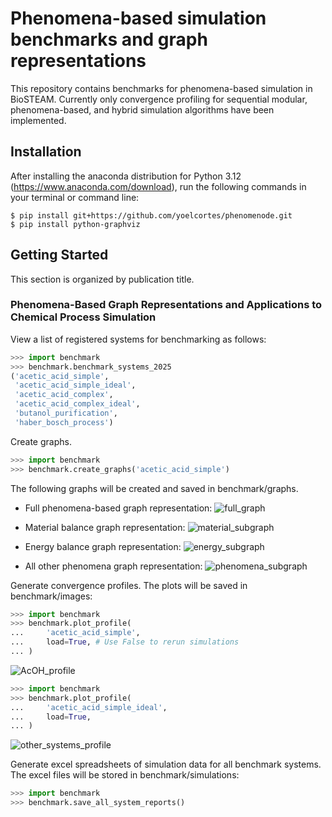 # Phenomena-based simulation benchmarks and graph representations

This repository contains benchmarks for phenomena-based simulation in BioSTEAM. 
Currently only convergence profiling for sequential modular, phenomena-based,
and hybrid simulation algorithms have been implemented. 

## Installation

After installing the anaconda distribution for Python 3.12 (https://www.anaconda.com/download), 
run the following commands in your terminal or command line:

```
$ pip install git+https://github.com/yoelcortes/phenomenode.git
$ pip install python-graphviz
```

## Getting Started

This section is organized by publication title. 

### Phenomena-Based Graph Representations and Applications to Chemical Process Simulation

View a list of registered systems for benchmarking as follows:

```python
>>> import benchmark
>>> benchmark.benchmark_systems_2025
('acetic_acid_simple',
 'acetic_acid_simple_ideal',
 'acetic_acid_complex',
 'acetic_acid_complex_ideal',
 'butanol_purification',
 'haber_bosch_process')
```

Create graphs.

```python
>>> import benchmark
>>> benchmark.create_graphs('acetic_acid_simple')
```
The following graphs will be created and saved in benchmark/graphs.

- Full phenomena-based graph representation:
  ![full_graph](./benchmark/graphs/acetic_acid_simple_graph.png)

- Material balance graph representation:
  ![material_subgraph](./benchmark/graphs/acetic_acid_simple_subgraph_material_balance.png)

- Energy balance graph representation:
  ![energy_subgraph](./benchmark/graphs/acetic_acid_simple_subgraph_energy_balance.png)

- All other phenomena graph representation:
  ![phenomena_subgraph](./benchmark/graphs/acetic_acid_simple_subgraph_phenomena.png)

Generate convergence profiles. The plots will be saved in benchmark/images: 

```python
>>> import benchmark
>>> benchmark.plot_profile(
...     'acetic_acid_simple',
...     load=True, # Use False to rerun simulations
... )
```
![AcOH_profile](./benchmark/images/acetic_acid_simple_profile.png)

```python
>>> import benchmark
>>> benchmark.plot_profile(
...     'acetic_acid_simple_ideal',
...     load=True, 
... )
```
![other_systems_profile](./benchmark/images/acetic_acid_simple_ideal_profile.png)

Generate excel spreadsheets of simulation data for all benchmark systems. 
The excel files will be stored in benchmark/simulations:

```python
>>> import benchmark
>>> benchmark.save_all_system_reports()
```
